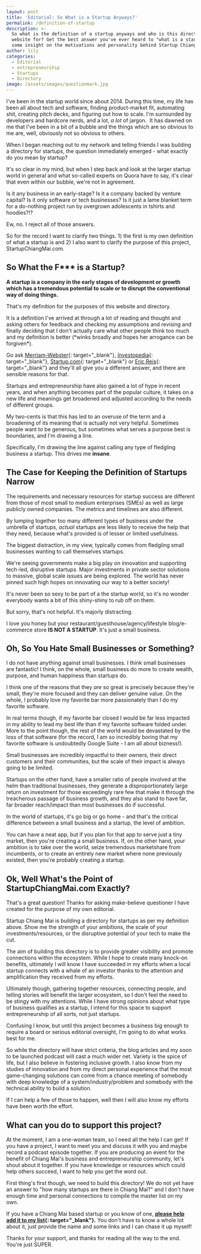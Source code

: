 ```yaml
---
layout: post
title: 'Editorial: So What is a Startup Anyways?'
permalink: /definition-of-startup
description: >-
  So what is the definition of a startup anyways and who is this directory and
  website for? Get the best answer you've ever heard to "what is a startup" and
  some insight on the motivations and personality behind Startup Chiang Mai.
author: lily
categories:
  - Editorial
  - entrepreneurship
  - Startups
  - Directory
image: /assets/images/questionmark.jpg
---
```


I've been in the startup world since about 2014. During this time, my life has been all about tech and software, finding product-market fit, automating shit, creating pitch decks, and figuring out how to scale. I'm surrounded by developers and hardcore nerds, and a lot, *a lot* of jargon.&nbsp; It has dawned on me that I've been in a bit of a bubble and the things which are so obvious to me are, well, obviously not so obvious to others.

When I began reaching out to my network and telling friends I was building a directory for startups, the question immediately emerged - what exactly do you mean by startup?

It's so clear in my mind, but when I step back and look at the larger startup world in general and what so-called experts on Quora have to say, it's clear that even within our bubble, we're not in agreement.

Is it any business in an early-stage? Is it a company backed by venture capital? Is it only software or tech businesses? Is it just a lame blanket term for a do-nothing project run by overgrown adolescents in tshirts and hoodies?\!?

Ew, no. I reject all of those answers.

So for the record I want to clarify two things. 1) the first is my own definition of what a startup is and 2) I also want to clarify the purpose of this project, StartupChiangMai.com.

## So What the F\*\*\* is a Startup?

**A startup is a company in the early stages of development or growth which has a tremendous potential to scale or to disrupt the conventional way of doing things.**

That's my definition for the purposes of this website and directory.

It is a definition I've arrived at through a lot of reading and thought and asking others for feedback and checking my assumptions and revising and finally deciding that I don't actually care what other people think too much and my definition is better (\*winks broadly and hopes her arrogance can be forgiven\*).

Go ask [Merriam-Webster](https://www.merriam-webster.com/dictionary/start-up){: target="_blank"}, [Investopedia](https://www.investopedia.com/terms/s/startup.asp){: target="_blank"}, [Startup.com](https://www.startups.com/library/expert-advice/what-is-a-startup-company){: target="_blank"} or [Eric Reis](https://www.amazon.com/Lean-Startup-Entrepreneurs-Continuous-Innovation/dp/0307887898){: target="_blank"} and they'll all give you a different answer, and there are sensible reasons for that.

Startups and entrepreneurship have also gained a lot of hype in recent years, and when anything becomes part of the popular culture, it takes on a new life and meanings get broadened and adjusted according to the needs of different groups.

My two-cents is that this has led to an overuse of the term and a broadening of its meaning that is actually not very helpful. Sometimes people want to be generous, but sometimes what serves a purpose best is boundaries, and I'm drawing a line.

Specifically, I'm drawing the line against calling any type of fledgling business a startup. This drives me **insane**.

## The Case for Keeping the Definition of Startups Narrow

The requirements and necessary resources for startup success are different from those of most small to medium enterprises (SMEs) as well as large publicly owned companies. The metrics and timelines are also different.

By lumping together too many different types of business under the umbrella of startups,&nbsp;*actual*&nbsp;startups are less likely to receive the help that they need, because what's provided is of lesser or limited usefulness.

The biggest distraction, in my view, typically comes from fledgling small businesses wanting to call themselves startups.

We're seeing governments make a big play on innovation and supporting tech-led, disruptive startups. Major investments in private sector solutions to massive, global scale issues are being explored. The world has never pinned such high hopes on innovating our way to a better society\!

It's never been so sexy to be part of a the startup world, so it's no wonder everybody wants a bit of this shiny-shiny to rub off on them.

But sorry, that's not helpful. It's majorly distracting.

I love you honey but your restaurant/guesthouse/agency/lifestyle blog/e-commerce store&nbsp;**IS NOT A STARTUP**. It's just a small business.

## Oh, So You Hate Small Businesses or Something?

I do not have anything against small businesses. I think small businesses are fantastic\! I think, on the whole, small business do more to create wealth, purpose, and human happiness than startups do.

I think one of the reasons that they *are* so great is precisely because they're small, they're more focused and they can deliver genuine value. On the whole, I probably love my favorite bar more passionately than I do my favorite software.

In real terms though, if my favorite bar closed I would be far less impacted in my ability to lead my best life than if my favorite software folded under. More to the point though, the rest of the world would be devastated by the loss of that software (for the record, I am so incredibly boring that my favorite software is undoubtedly Google Suite - I am all about bizness\!).

Small businesses are incredibly impactful to their owners, their direct customers and their communities, but the scale of their impact is always going to be limited.

Startups on the other hand, have a smaller ratio of people involved at the helm than traditional businesses, they generate a disproportionately large return on investment for those exceedingly rare few that make it through the treacherous passage of business growth, and they also stand to have far, far broader reach/impact than most businesses do if successful.

In the world of startups, it's go big or go home - and that's the critical difference between a small business and a startup, the level of ambition.

You can have a neat app, but if you plan for that app to serve just a tiny market, then you're creating a small business. If, on the other hand, your ambition is to take over the world, seize tremendous marketshare from incumbents, or to create an entirely new market where none previously existed, then you're probably creating a startup.

## Ok, Well What's the Point of StartupChiangMai.com Exactly?

That's a great question\! Thanks for asking make-believe questioner I have created for the purpose of my own editorial.

Startup Chiang Mai is building a directory for startups as per my definition above. Show me the strength of your ambitions, the scale of your investments/resources, or the disruptive potential of your tech to make the cut.

The aim of building this directory is to provide greater visibility and promote connections within the ecosystem. While I hope to create many knock-on benefits, ultimately I will know I have succeeded in my efforts when a local startup connects with a whale of an investor thanks to the attention and amplification they received from my efforts.

Ultimately though, gathering together resources, connecting people, and telling stories will benefit the larger ecosystem, so I don't feel the need to be stingy with my attentions. While I have strong opinions about what type of business qualifies as a startup, I intend for this space to support entrepreneurship of all sorts, not just startups.&nbsp;

Confusing I know, but until this project becomes a business big enough to require a board or serious editorial oversight, I'm going to do what works best for me.

So while the directory will have strict criteria, the blog articles and my soon to be launched podcast will cast a much wider net. Variety is the spice of life, but I also believe in fostering inclusive growth. I also know from my studies of innovation and from my direct personal experience that the most game-changing solutions can come from a chance meeting of somebody with deep knowledge of a system/industry/problem and somebody with the technical ability to build a solution.

If I can help a few of those to happen, well then I will also know my efforts have been worth the effort.

## What can you do to support this project?

At the moment, I am a one-woman team, so I need all the help I can get\! If you have a project, I want to meet you and discuss it with you and maybe record a podcast episode together. If you are producing an event for the benefit of Chiang Mai's business and entrepreneurship community, let's shout about it together. If you have knowledge or resources which could help others succeed, I want to help you get the word out.

First thing's first though, we need to build this directory\! We do not yet have an answer to "how many startups are there in Chiang Mai?" and I don't have enough time and personal connections to compile the master list on my own.

If you have a Chiang Mai based startup or you know of one, **[please help add it to my list](https://docs.google.com/forms/d/e/1FAIpQLSfIr8kanV0cposQ61ZsFKWH-Yx05y6-BqrjRHbDXRKwmTISBg/viewform){: target="_blank"}.** You don't have to know a whole lot about it, just provide the name and some links and I can chase it up myself\!

Thanks for your support, and thanks for reading all the way to the end. You're just SUPER.